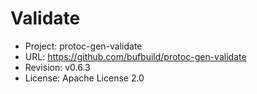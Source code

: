# Validate

- Project: protoc-gen-validate
- URL: https://github.com/bufbuild/protoc-gen-validate
- Revision: v0.6.3
- License: Apache License 2.0
